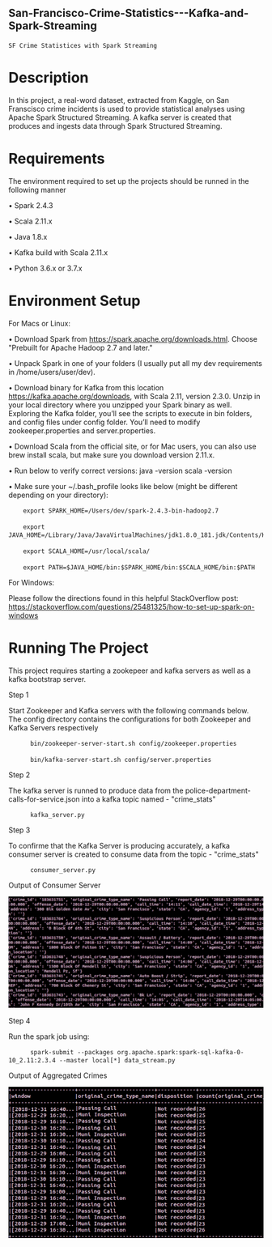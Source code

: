 ##  San-Francisco-Crime-Statistics---Kafka-and-Spark-Streaming
    SF Crime Statistices with Spark Streaming
    
# Description

In this project, a real-word dataset, extracted from Kaggle, on San Franscisco crime incidents is used to provide statistical analyses using Apache Spark Structured Streaming. A kafka server is created that produces and ingests data through Spark Structured Streaming.

# Requirements

The environment required to set up the projects should be runned in the following manner

•	Spark 2.4.3

•	Scala 2.11.x

•	Java 1.8.x

•	Kafka build with Scala 2.11.x

•	Python 3.6.x or 3.7.x

# Environment Setup

For Macs or Linux:

•	Download Spark from https://spark.apache.org/downloads.html. Choose "Prebuilt for Apache Hadoop 2.7 and later."

•	Unpack Spark in one of your folders (I usually put all my dev requirements in /home/users/user/dev).

•	Download binary for Kafka from this location https://kafka.apache.org/downloads, with Scala 2.11, version 2.3.0. Unzip in your local directory where you unzipped your Spark binary as well. Exploring the Kafka folder, you’ll see the scripts to execute in bin folders, and config files under config folder. You’ll need to modify zookeeper.properties and server.properties. 

•   Download Scala from the official site, or for Mac users, you can also use brew install scala, but make sure you download version 2.11.x.

•	Run below to verify correct versions: java -version scala -version

•	Make sure your ~/.bash_profile looks like below (might be different depending on your directory):

        export SPARK_HOME=/Users/dev/spark-2.4.3-bin-hadoop2.7

        export JAVA_HOME=/Library/Java/JavaVirtualMachines/jdk1.8.0_181.jdk/Contents/Home

        export SCALA_HOME=/usr/local/scala/

        export PATH=$JAVA_HOME/bin:$SPARK_HOME/bin:$SCALA_HOME/bin:$PATH
        
For Windows:

Please follow the directions found in this helpful StackOverflow post: https://stackoverflow.com/questions/25481325/how-to-set-up-spark-on-windows

# Running The Project

This project requires starting a zookepeer and kafka servers as well as a kafka bootstrap server.

Step 1

Start Zookeeper and Kafka servers with the following commands below. The config directory contains the configurations for both Zookeeper and Kafka Servers respectively

          bin/zookeeper-server-start.sh config/zookeeper.properties

          bin/kafka-server-start.sh config/server.properties
          
Step 2 

The kafka server is runned to produce data from the police-department-calls-for-service.json into a kafka topic named - "crime_stats"
        
          kafka_server.py
        
Step 3

To confirme that the Kafka Server is producing accurately, a kafka consumer server is created to consume data from the topic - "crime_stats"
          
          consumer_server.py
          
Output of Consumer Server

![Consumer_server](https://github.com/Zak-Musah/San-Francisco-Statistics---Kafka-and-Spark-Streaming/blob/master/images/Consumer_server.PNG)
          
Step 4

Run the spark job using:

          spark-submit --packages org.apache.spark:spark-sql-kafka-0-10_2.11:2.3.4 --master local[*] data_stream.py

Output of Aggregated Crimes

![Crime_agg](https://github.com/Zak-Musah/San-Francisco-Statistics---Kafka-and-Spark-Streaming/blob/master/images/Crime_agg.PNG)


